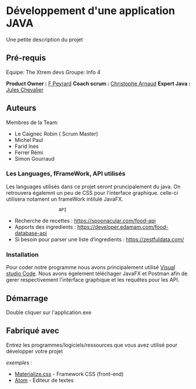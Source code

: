 # Développement d'une application JAVA

Une petite description du projet

## Pré-requis

Equipe: The Xtrem devs 
Groupe: Info 4

**Product Owner :** [F Peyrard](fpeyrard@doing.fr )
**Coach scrum :** [Christophe Arnaud](christophe.arnaud@univ-st-etienne.fr )
**Expert Java :** [Jules Chevalier](jules.chevalier@univ-st-etienne.fr )

## Auteurs

Membres de la Team:
- Le Caignec Robin ( Scrum Master)
- Michel Paul   
- Farid Ines 
- Ferrer Rémi
- Simon Gourraud

### Les Languages, fFrameWork, API utilisés


Les languages utilisés dans ce projet seront pruncipalement du java. On retrouvera égalemnt un peu de CSS pour l'interface graphique. celle-ci utilisera notament un frameWork intilulé JavaFX.

						API
  * Recherche de recettes : https://spoonacular.com/food-api 
  * Apports des ingredients : https://developer.edamam.com/food-database-api 
  * Si besoin pour parser une liste d’ingredients : https://zestfuldata.com/ 


### Installation

Pour coder notre programme nous avons principalement utilisé [Visual studio Code](https://code.visualstudio.com/docs/languages/java).
Nous avons  égelement téléchager JavaFX et Postman afin de gerer respectivement l'interface graphique et les requêtes pour les API.

## Démarrage

Double cliquer sur l'application.exe

## Fabriqué avec

Entrez les programmes/logiciels/ressources que vous avez utilisé pour développer votre projet

_exemples :_
* [Materialize.css](http://materializecss.com) - Framework CSS (front-end)
* [Atom](https://atom.io/) - Editeur de textes




